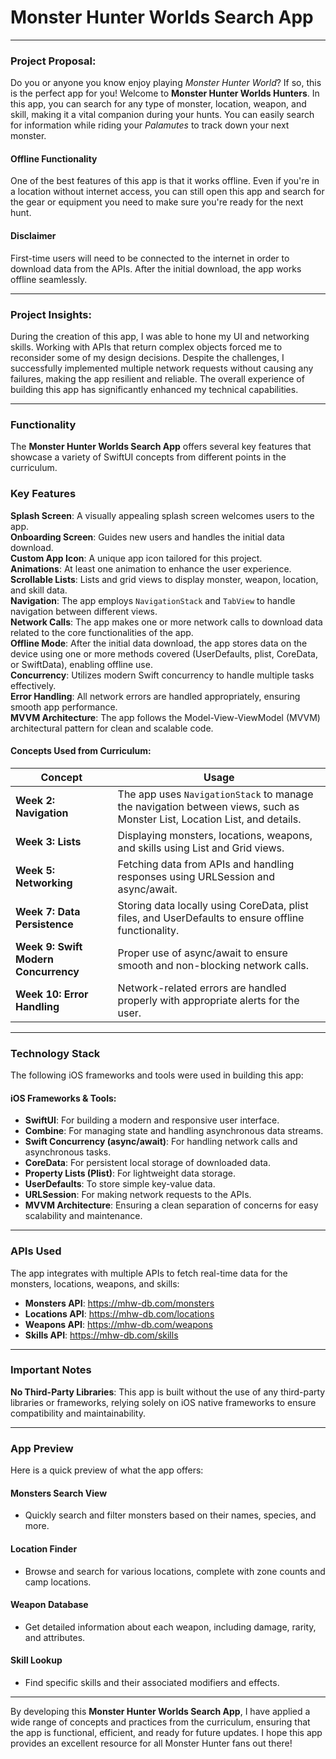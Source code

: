 # **Monster Hunter Worlds Search App**

---

### **Project Proposal:**

Do you or anyone you know enjoy playing *Monster Hunter World*? If so, this is the perfect app for you! Welcome to **Monster Hunter Worlds Hunters**. In this app, you can search for any type of monster, location, weapon, and skill, making it a vital companion during your hunts. You can easily search for information while riding your *Palamutes* to track down your next monster.

<h4>Offline Functionality</h4>  
One of the best features of this app is that it works offline. Even if you're in a location without internet access, you can still open this app and search for the gear or equipment you need to make sure you're ready for the next hunt.

<h4>Disclaimer</h4>  
First-time users will need to be connected to the internet in order to download data from the APIs. After the initial download, the app works offline seamlessly.

---

### **Project Insights:**  

During the creation of this app, I was able to hone my UI and networking skills. Working with APIs that return complex objects forced me to reconsider some of my design decisions. Despite the challenges, I successfully implemented multiple network requests without causing any failures, making the app resilient and reliable. The overall experience of building this app has significantly enhanced my technical capabilities.

---

### **Functionality**

The **Monster Hunter Worlds Search App** offers several key features that showcase a variety of SwiftUI concepts from different points in the curriculum.

### Key Features

**Splash Screen**: A visually appealing splash screen welcomes users to the app.  
**Onboarding Screen**: Guides new users and handles the initial data download.  
**Custom App Icon**: A unique app icon tailored for this project.  
**Animations**: At least one animation to enhance the user experience.  
**Scrollable Lists**: Lists and grid views to display monster, weapon, location, and skill data.  
**Navigation**: The app employs `NavigationStack` and `TabView` to handle navigation between different views.  
**Network Calls**: The app makes one or more network calls to download data related to the core functionalities of the app.  
**Offline Mode**: After the initial data download, the app stores data on the device using one or more methods covered (UserDefaults, plist, CoreData, or SwiftData), enabling offline use.  
**Concurrency**: Utilizes modern Swift concurrency to handle multiple tasks effectively.  
**Error Handling**: All network errors are handled appropriately, ensuring smooth app performance.  
**MVVM Architecture**: The app follows the Model-View-ViewModel (MVVM) architectural pattern for clean and scalable code.

#### Concepts Used from Curriculum:

| **Concept** | **Usage** |
| ----------- | --------- |
| **Week 2: Navigation** | The app uses `NavigationStack` to manage the navigation between views, such as Monster List, Location List, and details. |
| **Week 3: Lists** | Displaying monsters, locations, weapons, and skills using List and Grid views. |
| **Week 5: Networking** | Fetching data from APIs and handling responses using URLSession and async/await. |
| **Week 7: Data Persistence** | Storing data locally using CoreData, plist files, and UserDefaults to ensure offline functionality. |
| **Week 9: Swift Modern Concurrency** | Proper use of async/await to ensure smooth and non-blocking network calls. |
| **Week 10: Error Handling** | Network-related errors are handled properly with appropriate alerts for the user. |

---

### Technology Stack

The following iOS frameworks and tools were used in building this app:

#### iOS Frameworks & Tools:

- **SwiftUI**: For building a modern and responsive user interface.
- **Combine**: For managing state and handling asynchronous data streams.
- **Swift Concurrency (async/await)**: For handling network calls and asynchronous tasks.
- **CoreData**: For persistent local storage of downloaded data.
- **Property Lists (Plist)**: For lightweight data storage.
- **UserDefaults**: To store simple key-value data.
- **URLSession**: For making network requests to the APIs.
- **MVVM Architecture**: Ensuring a clean separation of concerns for easy scalability and maintenance.


---

### **APIs Used**

The app integrates with multiple APIs to fetch real-time data for the monsters, locations, weapons, and skills:

<ul>
  <li><b>Monsters API</b>: <a href="https://mhw-db.com/monsters">https://mhw-db.com/monsters</a></li>
  <li><b>Locations API</b>: <a href="https://mhw-db.com/locations">https://mhw-db.com/locations</a></li>
  <li><b>Weapons API</b>: <a href="https://mhw-db.com/weapons">https://mhw-db.com/weapons</a></li>
  <li><b>Skills API</b>: <a href="https://mhw-db.com/skills">https://mhw-db.com/skills</a></li>
</ul>

---

### **Important Notes**
**No Third-Party Libraries**: This app is built without the use of any third-party libraries or frameworks, relying solely on iOS native frameworks to ensure compatibility and maintainability.

---

### **App Preview**

Here is a quick preview of what the app offers:

#### **Monsters Search View**
- Quickly search and filter monsters based on their names, species, and more.

#### **Location Finder**
- Browse and search for various locations, complete with zone counts and camp locations.

#### **Weapon Database**
- Get detailed information about each weapon, including damage, rarity, and attributes.

#### **Skill Lookup**
- Find specific skills and their associated modifiers and effects.
---

By developing this **Monster Hunter Worlds Search App**, I have applied a wide range of concepts and practices from the curriculum, ensuring that the app is functional, efficient, and ready for future updates. I hope this app provides an excellent resource for all Monster Hunter fans out there!
